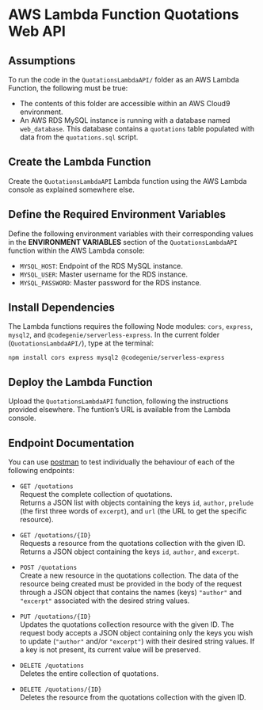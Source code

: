 # AWS Lambda Function Quotations Web API

## Assumptions

To run the code in the `QuotationsLambdaAPI/` folder as an AWS Lambda Function, the following must be true:

- The contents of this folder are accessible within an AWS Cloud9 environment.
- An AWS RDS MySQL instance is running with a database named `web_database`. This database contains a `quotations` table populated with data from the `quotations.sql` script.

## Create the Lambda Function

Create the `QuotationsLambdaAPI` Lambda function using the AWS Lambda console as explained somewhere else.

## Define the Required Environment Variables

Define the following environment variables with their corresponding values in the **ENVIRONMENT VARIABLES** section of the `QuotationsLambdaAPI` function within the AWS Lambda console:

- `MYSQL_HOST`: Endpoint of the RDS MySQL instance.
- `MYSQL_USER`: Master username for the RDS instance.
- `MYSQL_PASSWORD`: Master password for the RDS instance.

## Install Dependencies

The Lambda functions requires the following Node modules: `cors`, `express`, `mysql2`, and `@codegenie/serverless-express`. In the current folder (`QuotationsLambdaAPI/`), type at the terminal:

    npm install cors express mysql2 @codegenie/serverless-express

## Deploy the Lambda Function

Upload the `QuotationsLambdaAPI` function, following the instructions provided elsewhere. The funtion’s URL is available from the Lambda console.

## Endpoint Documentation

You can use [postman](https://www.postman.com/) to test individually the behaviour of each of the following endpoints:

- `GET /quotations` \
Request the complete collection of quotations. \
Returns a JSON list with objects containing the keys `id`, `author`, `prelude` (the first three words of `excerpt`), and `url` (the URL to get the specific resource).

- `GET /quotations/{ID}` \
Requests a resource from the quotations collection with the given ID. \
Returns a JSON object containing the keys `id`, `author`, and `excerpt`.

- `POST /quotations` \
Create a new resource in the quotations collection. The data of the resource being created must be provided in the body of the request through a JSON object that contains the names (keys) `"author"` and `"excerpt"` associated with the desired string values.

- `PUT /quotations/{ID}` \
Updates the quotations collection resource with the given ID. The request body accepts a JSON object containing only the keys you wish to update (`"author"` and/or `"excerpt"`) with their desired string values. If a key is not present, its current value will be preserved.

- `DELETE /quotations` \
Deletes the entire collection of quotations.

- `DELETE /quotations/{ID}` \
Deletes the resource from the quotations collection with the given ID.
